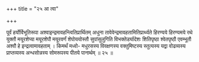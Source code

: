 +++
title = "२५ आ त्वा"

+++

पूर्वं हर्योर्विभूतिरूपा अश्वाइन्द्रमावहन्त्वितिप्रार्थितम् अधुना तावेवेन्द्रमावहतामितिप्रार्थ्यते हिरण्यये हिरण्यमये रथे युक्तौ मयूरशेप्या मयूरशेपौ मयूरवर्णं शेपोययोस्तौ सुपांसुलुगिति विभक्तेर्ड्यादेशः शितिपृष्ठा श्वेतपृष्ठौ एवम्भूतौ अश्वौ हे इन्द्रत्वामावहताम् । किमर्थं मध्वो- मधुरसस्य विवक्षणस्य वक्तुमिष्टस्य स्तुत्यस्य यद्वा वोढव्यस्य प्राप्तव्यस्य अन्धसोन्नस्य सोमरूपस्य पीतये पानार्थम् ॥ २५ ॥